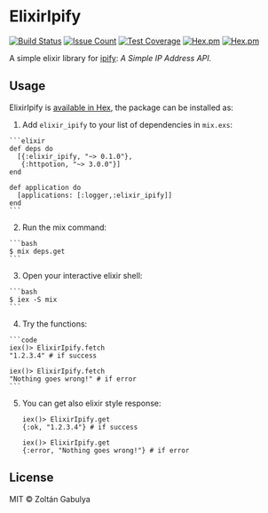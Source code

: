 # ElixirIpify

[![Build Status](https://travis-ci.org/gabulyaz/elixir-ipify.svg?branch=master)](https://travis-ci.org/gabulyaz/elixir-ipify)
[![Issue Count](https://codeclimate.com/github/gabulyaz/elixir-ipify/badges/issue_count.svg)](https://codeclimate.com/github/gabulyaz/elixir-ipify)
[![Test Coverage](https://codeclimate.com/github/gabulyaz/elixir-ipify/badges/coverage.svg)](https://codeclimate.com/github/gabulyaz/elixir-ipify/coverage)
[![Hex.pm](https://img.shields.io/hexpm/dw/elixir_ipify.svg?maxAge=2592000)]()
[![Hex.pm](https://img.shields.io/hexpm/v/elixir_ipify.svg?maxAge=2592000)]()


A simple elixir library for [ipify]("https://www.ipify.org"):
_A Simple IP Address API._

## Usage

ElixirIpify is [available in Hex](https://hex.pm/packages/elixir_ipify), the package can be installed as:

  1. Add `elixir_ipify` to your list of dependencies in `mix.exs`:

    ```elixir
    def deps do
      [{:elixir_ipify, "~> 0.1.0"},
       {:httpotion, "~> 3.0.0"}]
    end

    def application do
      [applications: [:logger,:elixir_ipify]]
    end
    ```
  2. Run the mix command:

    ```bash
    $ mix deps.get
    ```

  3. Open your interactive elixir shell:

    ```bash
    $ iex -S mix
    ```
  4. Try the functions:

    ```code
    iex()> ElixirIpify.fetch
    "1.2.3.4" # if success

    iex()> ElixirIpify.fetch
    "Nothing goes wrong!" # if error
    ```

  5. You can get also elixir style response:

      ```code
      iex()> ElixirIpify.get
      {:ok, "1.2.3.4"} # if success

      iex()> ElixirIpify.get
      {:error, "Nothing goes wrong!"} # if error
      ```

## License

MIT &copy; Zoltán Gabulya
